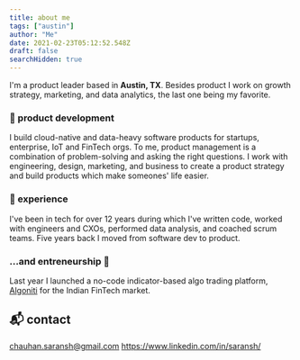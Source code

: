 ```yaml
---
title: about me
tags: ["austin"]
author: "Me"
date: 2021-02-23T05:12:52.548Z
draft: false
searchHidden: true
---
```


I'm a product leader based in **Austin, TX**. Besides product I work on growth strategy, marketing, and data analytics, the last one being my favorite.

### :octopus: product development

I build cloud-native and data-heavy software products for startups, enterprise, IoT and FinTech orgs. To me, product management is a combination of problem-solving and asking the right questions. I work with engineering, design, marketing, and business to create a product strategy and build products which make someones' life easier.

### :snail: experience

I've been in tech for over 12 years during which I've written code, worked with engineers and CXOs, performed data analysis, and coached scrum teams. Five years back I moved from software dev to product.

### ...and entreneurship :baby_chick:

Last year I launched a no-code indicator-based algo trading platform, [Algoniti](https://www.algoniti.com/) for the Indian FinTech market.

## :mailbox_with_mail: contact

chauhan.saransh@gmail.com
https://www.linkedin.com/in/saransh/
